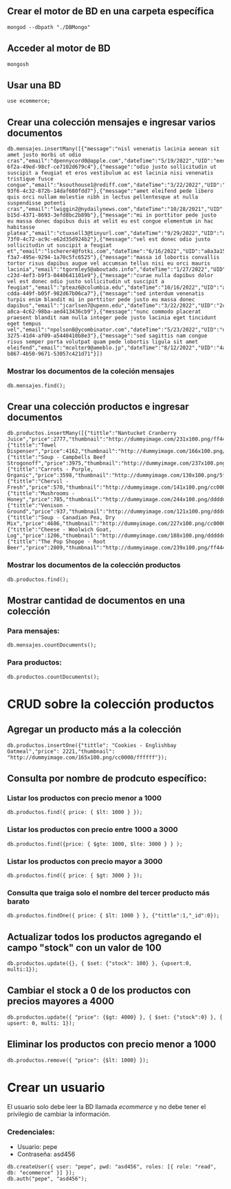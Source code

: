 ## Crear el motor de BD en una carpeta específica
`mongod --dbpath "./DBMongo"`

## Acceder al motor de BD
`mongosh`

## Usar una BD
`use ecommerce;`

## Crear una colección mensajes e ingresar varios documentos
```
db.mensajes.insertMany([{"message":"nisl venenatis lacinia aenean sit amet justo morbi ut odio cras","email":"dpennycord0@apple.com","dateTime":"5/19/2022","UID":"eede01a7-6f2a-49ed-98cf-ce7102d679c4"},{"message":"odio justo sollicitudin ut suscipit a feugiat et eros vestibulum ac est lacinia nisi venenatis tristique fusce congue","email":"ksouthouse1@rediff.com","dateTime":"3/22/2022","UID":"9a6f861b-93f6-4c32-872b-14daf680fdd7"},{"message":"amet eleifend pede libero quis orci nullam molestie nibh in lectus pellentesque at nulla suspendisse potenti cras","email":"lwiggin2@nydailynews.com","dateTime":"10/28/2021","UID":"aced82be-b15d-4371-8693-3efd8bc2b89b"},{"message":"mi in porttitor pede justo eu massa donec dapibus duis at velit eu est congue elementum in hac habitasse platea","email":"ctuxsell3@tinyurl.com","dateTime":"9/29/2022","UID":"af148338-73f0-4c72-ac9c-e62d35d924b2"},{"message":"vel est donec odio justo sollicitudin ut suscipit a feugiat et","email":"lscherer4@fotki.com","dateTime":"6/16/2022","UID":"a8a3a150-f3a7-495e-9294-1a70c5fc6525"},{"message":"massa id lobortis convallis tortor risus dapibus augue vel accumsan tellus nisi eu orci mauris lacinia","email":"tgormley5@aboutads.info","dateTime":"1/27/2022","UID":"fe6cc2f9-c23d-4ef3-b9f3-0440641101e9"},{"message":"curae nulla dapibus dolor vel est donec odio justo sollicitudin ut suscipit a feugiat","email":"pteaz6@columbia.edu","dateTime":"10/16/2022","UID":"a7964bda-cdda-449f-b05f-982d67b06ca7"},{"message":"sed interdum venenatis turpis enim blandit mi in porttitor pede justo eu massa donec dapibus","email":"jcarlsen7@upenn.edu","dateTime":"3/22/2022","UID":"2cd56574-a8ca-4c62-98ba-aed413436cb9"},{"message":"nunc commodo placerat praesent blandit nam nulla integer pede justo lacinia eget tincidunt eget tempus vel","email":"npolson8@ycombinator.com","dateTime":"5/23/2022","UID":"db2aded1-3275-41d4-af09-a5440410b8e3"},{"message":"sed sagittis nam congue risus semper porta volutpat quam pede lobortis ligula sit amet eleifend","email":"mcolter9@ameblo.jp","dateTime":"8/12/2022","UID":"4a0ba381-b867-4b50-9671-53057c421d71"}])
```

### Mostrar los documentos de la coleción mensajes
`db.mensajes.find();`

## Crear una colección productos e ingresar documentos
```
db.productos.insertMany([{"tittle":"Nantucket Cranberry Juice","price":2777,"thumbnail":"http://dummyimage.com/231x100.png/ff4444/ffffff"},{"tittle":"Towel Dispenser","price":4162,"thumbnail":"http://dummyimage.com/166x100.png/dddddd/000000"},{"tittle":"Soup - Campbells Beef Strogonoff","price":3975,"thumbnail":"http://dummyimage.com/237x100.png/ff4444/ffffff"},{"tittle":"Carrots - Purple, Organic","price":3598,"thumbnail":"http://dummyimage.com/130x100.png/5fa2dd/ffffff"},{"tittle":"Chervil - Fresh","price":570,"thumbnail":"http://dummyimage.com/141x100.png/cc0000/ffffff"},{"tittle":"Mushrooms - Honey","price":785,"thumbnail":"http://dummyimage.com/244x100.png/dddddd/000000"},{"tittle":"Venison - Ground","price":937,"thumbnail":"http://dummyimage.com/121x100.png/dddddd/000000"},{"tittle":"Soup - Canadian Pea, Dry Mix","price":4686,"thumbnail":"http://dummyimage.com/227x100.png/cc0000/ffffff"},{"tittle":"Cheese - Woolwich Goat, Log","price":1206,"thumbnail":"http://dummyimage.com/188x100.png/dddddd/000000"},{"tittle":"The Pop Shoppe - Root Beer","price":2809,"thumbnail":"http://dummyimage.com/239x100.png/ff4444/ffffff"}]);
```

### Mostrar los documentos de la colección productos
`db.productos.find();`

## Mostrar cantidad de documentos en una colección
### Para mensajes:
`db.mensajes.countDocuments();`
### Para productos:
`db.productos.countDocuments();`

# CRUD sobre la colección productos
## Agregar un producto más a la colección
```
db.productos.insertOne({"tittle": "Cookies - Englishbay Oatmeal","price": 2221,"thumbnail": "http://dummyimage.com/165x100.png/cc0000/ffffff"});
```
## Consulta por nombre de prodcuto específico:
### Listar los productos con precio menor a 1000
`db.productos.find({ price: { $lt: 1000 } });`
### Listar los productos con precio entre 1000 a 3000
`db.productos.find({price: { $gte: 1000, $lte: 3000 } } );`
### Listar los productos con precio mayor a 3000
`db.productos.find({ price: { $gt: 3000 } });`
### Consulta que traiga solo el nombre del tercer producto más barato
`db.productos.findOne({ price: { $lt: 1000 } }, {"tittle":1,"_id":0});`
## Actualizar todos los productos agregando el campo "stock" con un valor de 100
`db.productos.update({}, { $set: {"stock": 100} }, {upsert:0, multi:1});`
## Cambiar el stock a 0 de los productos con precios mayores a 4000
`db.productos.update({ "price": {$gt: 4000} }, { $set: {"stock":0} }, { upsert: 0, multi: 1});`
## Eliminar los productos con precio menor a 1000
`db.productos.remove({ "price": {$lt: 1000} });`
# Crear un usuario
El usuario solo debe leer la BD llamada _ecommerce_ y no debe tener el privilegio de cambiar la información.<br>
### Credenciales:
- Usuario: pepe
- Contraseña: asd456<br>

```
db.createUser({ user: "pepe", pwd: "asd456", roles: [{ role: "read", db: "ecommerce" }] });
db.auth("pepe", "asd456");
```
